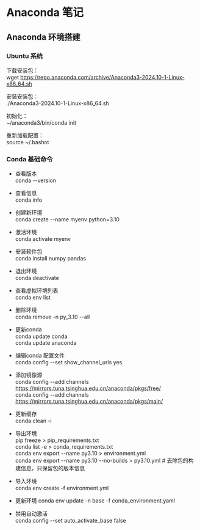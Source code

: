 # Anaconda 笔记

## Anaconda 环境搭建

### Ubuntu 系统

下载安装包：  
wget https://repo.anaconda.com/archive/Anaconda3-2024.10-1-Linux-x86_64.sh  

安装安装包：  
./Anaconda3-2024.10-1-Linux-x86_64.sh

初始化：  
~/anaconda3/bin/conda init

重新加载配置：  
source ~/.bashrc

### Conda 基础命令
- 查看版本  
conda --version  

- 查看信息  
conda info  

- 创建新环境  
conda create --name myenv python=3.10  

- 激活环境  
conda activate myenv  

- 安装软件包  
conda install numpy pandas  

- 退出环境  
conda deactivate  

- 查看虚拟环境列表  
conda env list  

- 删除环境  
conda remove -n py_3.10 --all  

- 更新conda  
conda update conda  
conda update anaconda  

- 编辑conda 配置文件  
conda config --set show_channel_urls yes  

- 添加镜像源  
conda config --add channels https://mirrors.tuna.tsinghua.edu.cn/anaconda/pkgs/free/  
conda config --add channels https://mirrors.tuna.tsinghua.edu.cn/anaconda/pkgs/main/  

- 更新缓存  
conda clean -i  

- 导出环境  
pip freeze > pip_requirements.txt  
conda list -e > conda_requirements.txt  
conda env export --name py3.10 > environment.yml  
conda env export --name py3.10 --no-builds > py3.10.yml  # 去除包的构建信息，只保留包的版本信息

- 导入环境  
conda env create -f environment.yml  

- 更新环境
conda env update -n base -f conda_environment.yaml  

- 禁用自动激活  
conda config --set auto_activate_base false  

